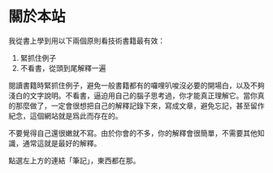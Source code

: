 # 關於本站

我從書上學到用以下兩個原則看技術書籍最有效：

1. 緊抓住例子
2. 不看書，從頭到尾解釋一遍

閱讀書籍時緊抓住例子，避免一般書籍都有的囉哩叭唆沒必要的開場白，以及不夠淺白的文字說明。不看書，逼迫用自己的腦子思考過，你才能真正理解它。當你真的那麼做了，一定會很想把自己的解釋記錄下來，寫成文章，避免忘記，甚至留作紀念，這個網站就是爲此而存在的。

不要覺得自己還很嫩就不寫。由於你會的不多，你的解釋會很簡單，不需要其他知識，通常這就是最好的解釋。

點選左上方的連結「筆記」，東西都在那。